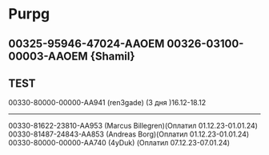 # Purpg
00325-95946-47024-AAOEM
00326-03100-00003-AAOEM {Shamil}
-------
TEST
-------
00330-80000-00000-AA941 (ren3gade) (3 дня )16.12-18.12



-------
00330-81622-23810-AA953 (Marcus Billegren)(Оплатил 01.12.23-01.01.24)
00330-81487-24843-AA853 (Andreas Borg)(Оплатил 01.12.23-01.01.24)
00330-80000-00000-AA740 (4yDuk) (Оплатил 07.12.23-07.01.24)

